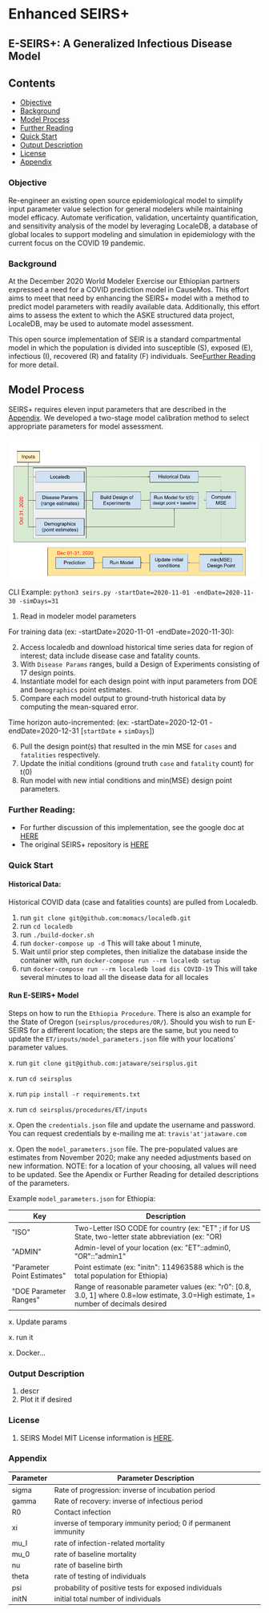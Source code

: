 # Enhanced SEIRS+ 
## E-SEIRS+: A Generalized Infectious Disease Model

## Contents
- [Objective](#objective)
- [Background](#background)
- [Model Process](#model-process)
- [Further Reading](#further-reading)
- [Quick Start](#quick-start)
- [Output Description](#output-description)
- [License](#license)
- [Appendix](#appendix)


### Objective
Re-engineer an existing open source epidemiological model to simplify input parameter value selection for general modelers while maintaining model efficacy. Automate verification, validation, uncertainty quantification, and sensitivity analysis of the model by leveraging LocaleDB, a database of global locales to support modeling and simulation in epidemiology with the current focus on the COVID 19 pandemic.


### Background
At the December 2020 World Modeler Exercise our Ethiopian partners expressed a need for a COVID prediction model in CauseMos. This effort aims to meet that need by enhancing the SEIRS+ model with a method to predict model parameters with readily available data. Additionally, this effort aims to assess the extent to which the ASKE structured data project, LocaleDB, may be used to automate model assessment.

This open source implementation of SEIR is a standard compartmental model in which the population is divided into susceptible (S), exposed (E), infectious (I), recovered (R) and fatality (F) individuals. See[Further Reading](#further-reading) for more detail.

## Model Process
SEIRS+ requires eleven input parameters that are described in the [Appendix](#appendix). We developed a two-stage model calibration method to select appropriate parameters for model assessment.

<center>
<img src="images/diagram.png" width="700">
</center>

CLI Example: `python3 seirs.py -startDate=2020-11-01 -endDate=2020-11-30 -simDays=31`


1. Read in modeler model parameters

For training data (ex: -startDate=2020-11-01 -endDate=2020-11-30): 

2. Access localedb and download historical time series data for region of interest; data include disease case and fatality counts.
3. With `Disease Params` ranges, build a Design of Experiments consisting of 17 design points.
4. Instantiate model for each design point with input parameters from DOE and `Demographics` point estimates.
5. Compare each model output to ground-truth historical data by computing the mean-squared error.

Time horizon auto-incremented: (ex: -startDate=2020-12-01 -endDate=2020-12-31 [`startDate` + `simDays`]) 

6. Pull the design point(s) that resulted in the min MSE for `cases` and `fatalities` respectively.
7. Update the initial conditions (ground truth `case` and `fatality` count) for t(0) 
8. Run model with new intial conditions and min(MSE) design point parameters.

### Further Reading:
- For further discussion of this implementation, see the google doc at [HERE](https://docs.google.com/document/d/1fgOCZBjfO7Yw3_f-yHGdOtLBg1hmeMWYVFY_zqTYwW4/edit?usp=sharing)
- The original SEIRS+ repository is [HERE](https://github.com/ryansmcgee/seirsplus)

### Quick Start

#### Historical Data:
Historical COVID data (case and fatalities counts) are pulled from Localedb.

1. run `git clone git@github.com:momacs/localedb.git`
2. run `cd localedb`
3. run `./build-docker.sh`
4. run `docker-compose up -d` This will take about 1 minute, 
5. Wait until prior step completes, then initialize the database inside the container with, 
 run `docker-compose run --rm localedb setup`
6. run `docker-compose run --rm localedb load dis COVID-19` This will take several minutes to load all the disease data for all locales


#### Run E-SEIRS+ Model

Steps on how to run the `Ethiopia Procedure`. There is also an example for the State of Oregon (`seirsplus/procedures/OR/`). Should you wish to run E-SEIRS for a different location; the steps are the same, but you need to update the `ET/inputs/model_parameters.json` file with your locations' parameter values.

x. run `git clone git@github.com:jataware/seirsplus.git`

x. run `cd seirsplus`

x. run `pip install -r requirements.txt`

x. run `cd seirsplus/procedures/ET/inputs`

x. Open the `credentials.json` file and update the username and password. You can request credentials by e-mailing me at: `travis'at'jataware.com`

x. Open the `model_parameters.json` file. The pre-populated values are estimates from November 2020; make any needed adjustments based on new information. 
NOTE: for a location of your choosing, all values will need to be updated. See the Apendix or Further Reading for detailed descriptions of the parameters.

Example `model_parameters.json` for Ethiopia:

| Key                                            | Description                                                                                            |
| ---------------------------------------------- | ------------------------------------------------------------------------------------------------------ |
| "ISO" | Two-Letter ISO CODE for country (ex: "ET" ; if for US State, two-letter state abbreviation (ex: "OR)|
| "ADMIN" | Admin-level of your location (ex: "ET"::admin0, "OR"::"admin1" |
| "Parameter Point Estimates" | Point estimate (ex: "initn": 114963588 which is the total population for Ethiopia)|
| "DOE Parameter Ranges" | Range of reasonable parameter values (ex: "r0": [0.8, 3.0, 1] where 0.8=low estimate, 3.0=High estimate, 1= number of decimals desired |

x. Update params

x. run it

x. Docker...

### Output Description
1. descr 
2. Plot it if desired

### License
1. SEIRS Model MIT License information is [HERE](https://github.com/ryansmcgee/seirsplus/blob/master/LICENSE).


### Appendix
| Parameter | Parameter Description                                    |
| --------- | -------------------------------------------------------- |
| sigma     | Rate of progression: inverse of incubation period     |
| gamma     | Rate of recovery: inverse of infectious period           |
| R0        | Contact infection                                        |
| xi        | inverse of temporary immunity period; 0 if permanent immunity                                |
| mu\_I     | rate of infection-related mortality                      |
| mu\_0     | rate of baseline mortality                               |
| nu        | rate of baseline birth                                   |
| theta     | rate of testing of individuals                           |
| psi       | probability of positive tests for exposed individuals    |
| initN     | initial total number of individuals                      |





